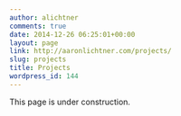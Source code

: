 ```yaml
---
author: alichtner
comments: true
date: 2014-12-26 06:25:01+00:00
layout: page
link: http://aaronlichtner.com/projects/
slug: projects
title: Projects
wordpress_id: 144
---
```


This page is under construction.


